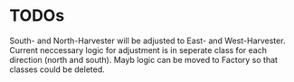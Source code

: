 # TODOs
South- and North-Harvester will be adjusted to East- and West-Harvester. Current neccessary logic for adjustment is in seperate class for each direction (north and south). Mayb logic can be moved to Factory so that classes could be deleted.